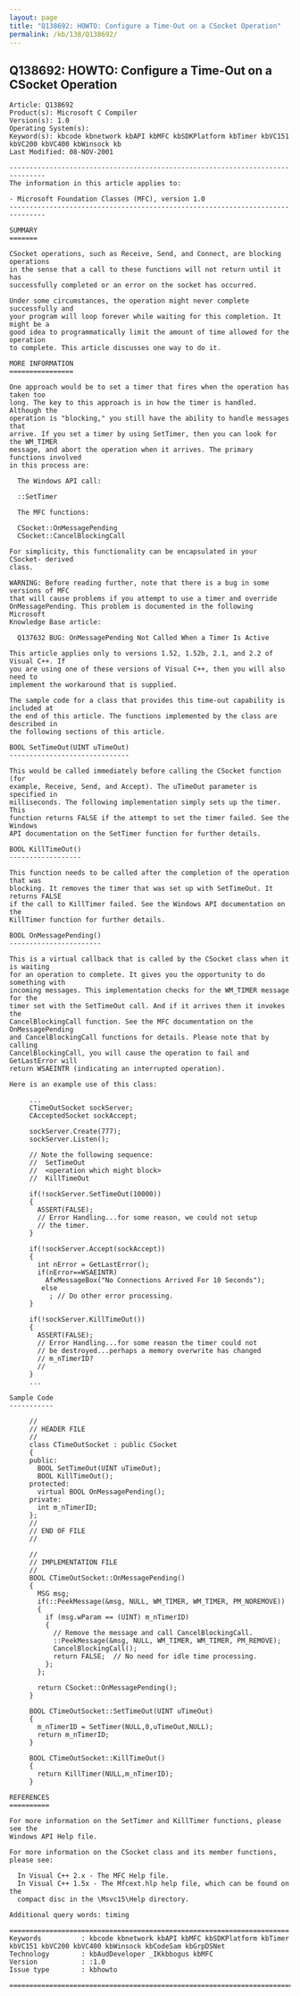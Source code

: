 ```yaml
---
layout: page
title: "Q138692: HOWTO: Configure a Time-Out on a CSocket Operation"
permalink: /kb/138/Q138692/
---
```


## Q138692: HOWTO: Configure a Time-Out on a CSocket Operation

	Article: Q138692
	Product(s): Microsoft C Compiler
	Version(s): 1.0
	Operating System(s): 
	Keyword(s): kbcode kbnetwork kbAPI kbMFC kbSDKPlatform kbTimer kbVC151 kbVC200 kbVC400 kbWinsock kb
	Last Modified: 08-NOV-2001
	
	-------------------------------------------------------------------------------
	The information in this article applies to:
	
	- Microsoft Foundation Classes (MFC), version 1.0 
	-------------------------------------------------------------------------------
	
	SUMMARY
	=======
	
	CSocket operations, such as Receive, Send, and Connect, are blocking operations
	in the sense that a call to these functions will not return until it has
	successfully completed or an error on the socket has occurred.
	
	Under some circumstances, the operation might never complete successfully and
	your program will loop forever while waiting for this completion. It might be a
	good idea to programmatically limit the amount of time allowed for the operation
	to complete. This article discusses one way to do it.
	
	MORE INFORMATION
	================
	
	One approach would be to set a timer that fires when the operation has taken too
	long. The key to this approach is in how the timer is handled. Although the
	operation is "blocking," you still have the ability to handle messages that
	arrive. If you set a timer by using SetTimer, then you can look for the WM_TIMER
	message, and abort the operation when it arrives. The primary functions involved
	in this process are:
	
	  The Windows API call:
	
	  ::SetTimer
	
	  The MFC functions:
	
	  CSocket::OnMessagePending
	  CSocket::CancelBlockingCall
	
	For simplicity, this functionality can be encapsulated in your CSocket- derived
	class.
	
	WARNING: Before reading further, note that there is a bug in some versions of MFC
	that will cause problems if you attempt to use a timer and override
	OnMessagePending. This problem is documented in the following Microsoft
	Knowledge Base article:
	
	  Q137632 BUG: OnMessagePending Not Called When a Timer Is Active
	
	This article applies only to versions 1.52, 1.52b, 2.1, and 2.2 of Visual C++. If
	you are using one of these versions of Visual C++, then you will also need to
	implement the workaround that is supplied.
	
	The sample code for a class that provides this time-out capability is included at
	the end of this article. The functions implemented by the class are described in
	the following sections of this article.
	
	BOOL SetTimeOut(UINT uTimeOut)
	------------------------------
	
	This would be called immediately before calling the CSocket function (for
	example, Receive, Send, and Accept). The uTimeOut parameter is specified in
	milliseconds. The following implementation simply sets up the timer. This
	function returns FALSE if the attempt to set the timer failed. See the Windows
	API documentation on the SetTimer function for further details.
	
	BOOL KillTimeOut()
	------------------
	
	This function needs to be called after the completion of the operation that was
	blocking. It removes the timer that was set up with SetTimeOut. It returns FALSE
	if the call to KillTimer failed. See the Windows API documentation on the
	KillTimer function for further details.
	
	BOOL OnMessagePending()
	-----------------------
	
	This is a virtual callback that is called by the CSocket class when it is waiting
	for an operation to complete. It gives you the opportunity to do something with
	incoming messages. This implementation checks for the WM_TIMER message for the
	timer set with the SetTimeOut call. And if it arrives then it invokes the
	CancelBlockingCall function. See the MFC documentation on the OnMessagePending
	and CancelBlockingCall functions for details. Please note that by calling
	CancelBlockingCall, you will cause the operation to fail and GetLastError will
	return WSAEINTR (indicating an interrupted operation).
	
	Here is an example use of this class:
	
	     ...
	     CTimeOutSocket sockServer;
	     CAcceptedSocket sockAccept;
	
	     sockServer.Create(777);
	     sockServer.Listen();
	
	     // Note the following sequence:
	     //  SetTimeOut
	     //  <operation which might block>
	     //  KillTimeOut
	
	     if(!sockServer.SetTimeOut(10000))
	     {
	       ASSERT(FALSE);
	       // Error Handling...for some reason, we could not setup
	       // the timer.
	     }
	
	     if(!sockServer.Accept(sockAccept))
	     {
	       int nError = GetLastError();
	       if(nError==WSAEINTR)
	         AfxMessageBox("No Connections Arrived For 10 Seconds");
	        else
	          ; // Do other error processing.
	     }
	
	     if(!sockServer.KillTimeOut())
	     {
	       ASSERT(FALSE);
	       // Error Handling...for some reason the timer could not
	       // be destroyed...perhaps a memory overwrite has changed
	       // m_nTimerID?
	       // 
	     }
	     ...
	
	Sample Code
	-----------
	
	     // 
	     // HEADER FILE
	     // 
	     class CTimeOutSocket : public CSocket
	     {
	     public:
	       BOOL SetTimeOut(UINT uTimeOut);
	       BOOL KillTimeOut();
	     protected:
	       virtual BOOL OnMessagePending();
	     private:
	       int m_nTimerID;
	     };
	     // 
	     // END OF FILE
	     // 
	
	     // 
	     // IMPLEMENTATION FILE
	     // 
	     BOOL CTimeOutSocket::OnMessagePending()
	     {
	       MSG msg;
	       if(::PeekMessage(&msg, NULL, WM_TIMER, WM_TIMER, PM_NOREMOVE))
	       {
	         if (msg.wParam == (UINT) m_nTimerID)
	         {
	           // Remove the message and call CancelBlockingCall.
	           ::PeekMessage(&msg, NULL, WM_TIMER, WM_TIMER, PM_REMOVE);
	           CancelBlockingCall();
	           return FALSE;  // No need for idle time processing.
	         };
	       };
	
	       return CSocket::OnMessagePending();
	     }
	
	     BOOL CTimeOutSocket::SetTimeOut(UINT uTimeOut)
	     {
	       m_nTimerID = SetTimer(NULL,0,uTimeOut,NULL);
	       return m_nTimerID;
	     }
	
	     BOOL CTimeOutSocket::KillTimeOut()
	     {
	       return KillTimer(NULL,m_nTimerID);
	     }
	
	REFERENCES
	==========
	
	For more information on the SetTimer and KillTimer functions, please see the
	Windows API Help file.
	
	For more information on the CSocket class and its member functions, please see:
	
	  In Visual C++ 2.x - The MFC Help file.
	  In Visual C++ 1.5x - The Mfcext.hlp help file, which can be found on the
	  compact disc in the \Msvc15\Help directory.
	
	Additional query words: timing
	
	======================================================================
	Keywords          : kbcode kbnetwork kbAPI kbMFC kbSDKPlatform kbTimer kbVC151 kbVC200 kbVC400 kbWinsock kbCodeSam kbGrpDSNet 
	Technology        : kbAudDeveloper _IKkbbogus kbMFC
	Version           : :1.0
	Issue type        : kbhowto
	
	=============================================================================
	
